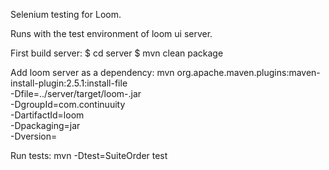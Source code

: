 Selenium testing for Loom.

Runs with the test environment of loom ui server.

First build server:
$ cd server
$ mvn clean package

Add loom server as a dependency:
mvn org.apache.maven.plugins:maven-install-plugin:2.5.1:install-file \
-Dfile=../server/target/loom-<version>.jar \
-DgroupId=com.continuuity \
-DartifactId=loom \
-Dpackaging=jar \
-Dversion=<version>

Run tests:
mvn -Dtest=SuiteOrder test

